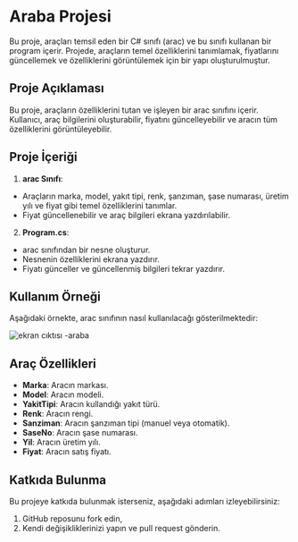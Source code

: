 # Araba Projesi

Bu proje, araçları temsil eden bir C# sınıfı (arac) ve bu sınıfı kullanan bir program içerir. Projede, araçların temel özelliklerini tanımlamak, fiyatlarını güncellemek ve özelliklerini görüntülemek için bir yapı oluşturulmuştur.

## Proje Açıklaması

Bu proje, araçların özelliklerini tutan ve işleyen bir arac sınıfını içerir. Kullanıcı, araç bilgilerini oluşturabilir, fiyatını güncelleyebilir ve aracın tüm özelliklerini görüntüleyebilir.

## Proje İçeriği

1) **arac Sınıfı**:
- Araçların marka, model, yakıt tipi, renk, şanzıman, şase numarası, üretim yılı ve fiyat gibi temel özelliklerini tanımlar.
- Fiyat güncellenebilir ve araç bilgileri ekrana yazdırılabilir.
2) **Program.cs**:
- arac sınıfından bir nesne oluşturur.
- Nesnenin özelliklerini ekrana yazdırır.
- Fiyatı günceller ve güncellenmiş bilgileri tekrar yazdırır.

## Kullanım Örneği

Aşağıdaki örnekte, arac sınıfının nasıl kullanılacağı gösterilmektedir:

![ekran cıktısı -araba](https://github.com/user-attachments/assets/e2f00c22-ad73-466e-8dc0-25ccfce822ab)

## Araç Özellikleri

- **Marka**: Aracın markası.
- **Model**: Aracın modeli.
- **YakitTipi**: Aracın kullandığı yakıt türü.
- **Renk**: Aracın rengi.
- **Sanziman**: Aracın şanzıman tipi (manuel veya otomatik).
- **SaseNo**: Aracın şase numarası.
- **Yil**: Aracın üretim yılı.
- **Fiyat**: Aracın satış fiyatı.

## Katkıda Bulunma 

Bu projeye katkıda bulunmak isterseniz, aşağıdaki adımları izleyebilirsiniz:

1) GitHub reposunu fork edin,
2) Kendi değişikliklerinizi yapın ve pull request gönderin.







